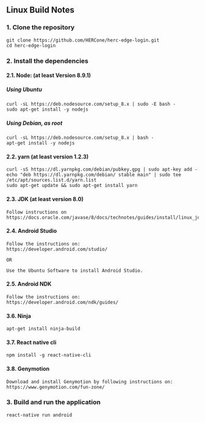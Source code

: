 ## Linux Build Notes 

### 1. Clone the repository

    git clone https://github.com/HERCone/herc-edge-login.git
    cd herc-edge-login

### 2. Install the dependencies

  #### 2.1. Node: (at least Version 8.9.1)
  ##### Using Ubuntu
    curl -sL https://deb.nodesource.com/setup_8.x | sudo -E bash -
    sudo apt-get install -y nodejs

  ##### Using Debian, as root
    curl -sL https://deb.nodesource.com/setup_8.x | bash -
    apt-get install -y nodejs


  #### 2.2. yarn (at least version 1.2.3)
    curl -sS https://dl.yarnpkg.com/debian/pubkey.gpg | sudo apt-key add -
    echo "deb https://dl.yarnpkg.com/debian/ stable main" | sudo tee /etc/apt/sources.list.d/yarn.list
    sudo apt-get update && sudo apt-get install yarn


  #### 2.3. JDK (at least version 8.0)
    Follow instructions on
    https://docs.oracle.com/javase/8/docs/technotes/guides/install/linux_jdk.html

  #### 2.4. Android Studio
    Follow the instructions on:
    https://developer.android.com/studio/

    OR
    
    Use the Ubuntu Software to install Android Studio.

  #### 2.5. Android NDK
    Follow the instructions on:
    https://developer.android.com/ndk/guides/

  #### 3.6. Ninja 
    apt-get install ninja-build

  #### 3.7. React native cli
    npm install -g react-native-cli

  #### 3.8. Genymotion 
    Download and install Genymotion by following instructions on:
    https://www.genymotion.com/fun-zone/

### 3. Build and run the application
  
    react-native run android


